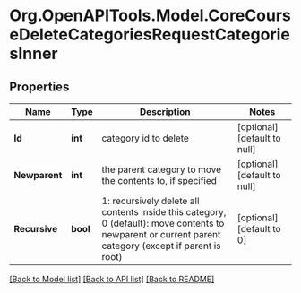 # Org.OpenAPITools.Model.CoreCourseDeleteCategoriesRequestCategoriesInner

## Properties

Name | Type | Description | Notes
------------ | ------------- | ------------- | -------------
**Id** | **int** | category id to delete | [optional] [default to null]
**Newparent** | **int** | the parent category to move the contents to, if specified | [optional] [default to null]
**Recursive** | **bool** | 1: recursively delete all contents inside this                                 category, 0 (default): move contents to newparent or current parent category (except if parent is root) | [optional] [default to 0]

[[Back to Model list]](../README.md#documentation-for-models) [[Back to API list]](../README.md#documentation-for-api-endpoints) [[Back to README]](../README.md)


